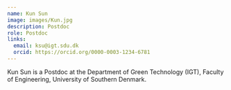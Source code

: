 ```yaml
---
name: Kun Sun
image: images/Kun.jpg
description: Postdoc
role: Postdoc
links:
  email: ksu@igt.sdu.dk
  orcid: https://orcid.org/0000-0003-1234-6781
---
```


Kun Sun is a Postdoc at the Department of Green Technology (IGT), Faculty of Engineering, University of Southern Denmark. 
